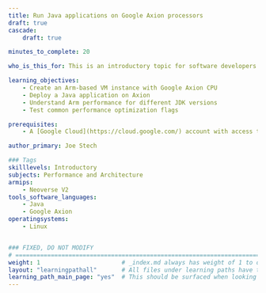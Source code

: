 ```yaml
---
title: Run Java applications on Google Axion processors
draft: true
cascade:
    draft: true

minutes_to_complete: 20

who_is_this_for: This is an introductory topic for software developers who want to learn how to run their Java-based applications on Arm-based Google Axion processors in Google Cloud. Most Java applications will run on Axion with no changes needed, but there are optimizations that can help improve application performance on Axion.

learning_objectives: 
    - Create an Arm-based VM instance with Google Axion CPU
    - Deploy a Java application on Axion
    - Understand Arm performance for different JDK versions
    - Test common performance optimization flags

prerequisites:
    - A [Google Cloud](https://cloud.google.com/) account with access to Axion based instances (C4A).

author_primary: Joe Stech

### Tags
skilllevels: Introductory
subjects: Performance and Architecture
armips:
    - Neoverse V2
tools_software_languages:
    - Java
    - Google Axion
operatingsystems:
    - Linux


### FIXED, DO NOT MODIFY
# ================================================================================
weight: 1                       # _index.md always has weight of 1 to order correctly
layout: "learningpathall"       # All files under learning paths have this same wrapper
learning_path_main_page: "yes"  # This should be surfaced when looking for related content. Only set for _index.md of learning path content.
---
```

